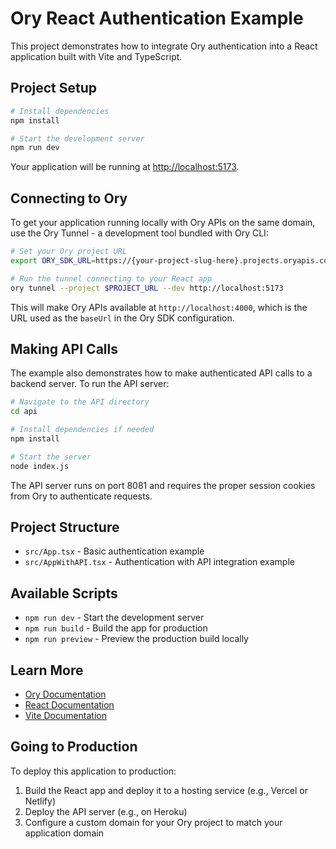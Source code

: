 # Ory React Authentication Example

This project demonstrates how to integrate Ory authentication into a React
application built with Vite and TypeScript.

## Project Setup

```bash
# Install dependencies
npm install

# Start the development server
npm run dev
```

Your application will be running at
[http://localhost:5173](http://localhost:5173).

## Connecting to Ory

To get your application running locally with Ory APIs on the same domain, use
the Ory Tunnel - a development tool bundled with Ory CLI:

```bash
# Set your Ory project URL
export ORY_SDK_URL=https://{your-project-slug-here}.projects.oryapis.com

# Run the tunnel connecting to your React app
ory tunnel --project $PROJECT_URL --dev http://localhost:5173
```

This will make Ory APIs available at `http://localhost:4000`, which is the URL
used as the `baseUrl` in the Ory SDK configuration.

## Making API Calls

The example also demonstrates how to make authenticated API calls to a backend
server. To run the API server:

```bash
# Navigate to the API directory
cd api

# Install dependencies if needed
npm install

# Start the server
node index.js
```

The API server runs on port 8081 and requires the proper session cookies from
Ory to authenticate requests.

## Project Structure

- `src/App.tsx` - Basic authentication example
- `src/AppWithAPI.tsx` - Authentication with API integration example

## Available Scripts

- `npm run dev` - Start the development server
- `npm run build` - Build the app for production
- `npm run preview` - Preview the production build locally

## Learn More

- [Ory Documentation](https://www.ory.sh/docs)
- [React Documentation](https://reactjs.org/)
- [Vite Documentation](https://vitejs.dev/)

## Going to Production

To deploy this application to production:

1. Build the React app and deploy it to a hosting service (e.g., Vercel or
   Netlify)
2. Deploy the API server (e.g., on Heroku)
3. Configure a custom domain for your Ory project to match your application
   domain
